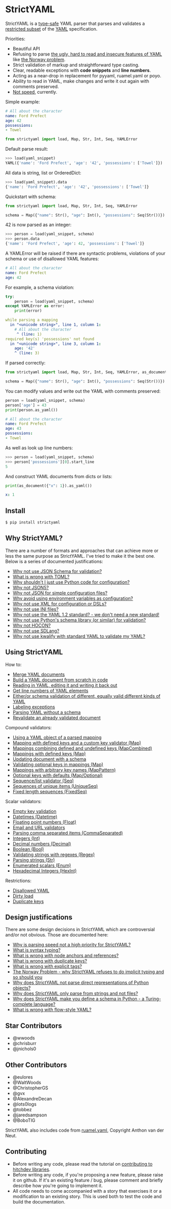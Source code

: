 # StrictYAML

StrictYAML is a [type-safe](https://en.wikipedia.org/wiki/Type_safety) YAML parser
that parses and validates a [restricted subset](https://hitchdev.com/strictyaml/features-removed) of the [YAML](https://hitchdev.com/strictyaml/what-is-yaml)
specification.

Priorities:

- Beautiful API
- Refusing to parse [the ugly, hard to read and insecure features of YAML](https://hitchdev.com/strictyaml/features-removed) like [the Norway problem](https://hitchdev.com/strictyaml/why/implicit-typing-removed).
- Strict validation of markup and straightforward type casting.
- Clear, readable exceptions with **code snippets** and **line numbers**.
- Acting as a near-drop in replacement for pyyaml, ruamel.yaml or poyo.
- Ability to read in YAML, make changes and write it out again with comments preserved.
- [Not speed](https://hitchdev.com/strictyaml/why/speed-not-a-priority), currently.


Simple example:

```yaml
# All about the character
name: Ford Prefect
age: 42
possessions:
- Towel

```


```python
from strictyaml import load, Map, Str, Int, Seq, YAMLError

```





Default parse result:


```python
>>> load(yaml_snippet)
YAML({'name': 'Ford Prefect', 'age': '42', 'possessions': ['Towel']})
```



All data is string, list or OrderedDict:


```python
>>> load(yaml_snippet).data
{'name': 'Ford Prefect', 'age': '42', 'possessions': ['Towel']}
```



Quickstart with schema:


```python
from strictyaml import load, Map, Str, Int, Seq, YAMLError

schema = Map({"name": Str(), "age": Int(), "possessions": Seq(Str())})

```





42 is now parsed as an integer:


```python
>>> person = load(yaml_snippet, schema)
>>> person.data
{'name': 'Ford Prefect', 'age': 42, 'possessions': ['Towel']}
```



A YAMLError will be raised if there are syntactic problems, violations of your schema or use of disallowed YAML features:

```yaml
# All about the character
name: Ford Prefect
age: 42

```






For example, a schema violation:


```python
try:
    person = load(yaml_snippet, schema)
except YAMLError as error:
    print(error)

```

```yaml
while parsing a mapping
  in "<unicode string>", line 1, column 1:
    # All about the character
     ^ (line: 1)
required key(s) 'possessions' not found
  in "<unicode string>", line 3, column 1:
    age: '42'
    ^ (line: 3)
```





If parsed correctly:


```python
from strictyaml import load, Map, Str, Int, Seq, YAMLError, as_document

schema = Map({"name": Str(), "age": Int(), "possessions": Seq(Str())})

```





You can modify values and write out the YAML with comments preserved:


```python
person = load(yaml_snippet, schema)
person['age'] = 43
print(person.as_yaml())

```

```yaml
# All about the character
name: Ford Prefect
age: 43
possessions:
- Towel
```





As well as look up line numbers:


```python
>>> person = load(yaml_snippet, schema)
>>> person['possessions'][0].start_line
5
```



And construct YAML documents from dicts or lists:


```python
print(as_document({"x": 1}).as_yaml())

```

```yaml
x: 1
```







## Install

```sh
$ pip install strictyaml
```


## Why StrictYAML?

There are a number of formats and approaches that can achieve more or
less the same purpose as StrictYAML. I've tried to make it the best one.
Below is a series of documented justifications:

- [Why not use JSON Schema for validation?](https://hitchdev.com/strictyaml/why-not/)
- [What is wrong with TOML?](https://hitchdev.com/strictyaml/why-not/)
- [Why shouldn't I just use Python code for configuration?](https://hitchdev.com/strictyaml/why-not/)
- [Why not JSON5?](https://hitchdev.com/strictyaml/why-not/)
- [Why not JSON for simple configuration files?](https://hitchdev.com/strictyaml/why-not/)
- [Why avoid using environment variables as configuration?](https://hitchdev.com/strictyaml/why-not/)
- [Why not use XML for configuration or DSLs?](https://hitchdev.com/strictyaml/why-not/)
- [Why not use INI files?](https://hitchdev.com/strictyaml/why-not/)
- [Why not use the YAML 1.2 standard? - we don't need a new standard!](https://hitchdev.com/strictyaml/why-not/)
- [Why not use Python's schema library (or similar) for validation?](https://hitchdev.com/strictyaml/why-not/)
- [Why not HOCON?](https://hitchdev.com/strictyaml/why-not/)
- [Why not use SDLang?](https://hitchdev.com/strictyaml/why-not/)
- [Why not use kwalify with standard YAML to validate my YAML?](https://hitchdev.com/strictyaml/why-not/)



## Using StrictYAML

How to:

- [Merge YAML documents](https://hitchdev.com/strictyaml/using/alpha/howto/)
- [Build a YAML document from scratch in code](https://hitchdev.com/strictyaml/using/alpha/howto/)
- [Reading in YAML, editing it and writing it back out](https://hitchdev.com/strictyaml/using/alpha/howto/)
- [Get line numbers of YAML elements](https://hitchdev.com/strictyaml/using/alpha/howto/)
- [Either/or schema validation of different, equally valid different kinds of YAML](https://hitchdev.com/strictyaml/using/alpha/howto/)
- [Labeling exceptions](https://hitchdev.com/strictyaml/using/alpha/howto/)
- [Parsing YAML without a schema](https://hitchdev.com/strictyaml/using/alpha/howto/)
- [Revalidate an already validated document](https://hitchdev.com/strictyaml/using/alpha/howto/)


Compound validators:

- [Using a YAML object of a parsed mapping](https://hitchdev.com/strictyaml/using/alpha/compound/)
- [Mapping with defined keys and a custom key validator (Map)](https://hitchdev.com/strictyaml/using/alpha/compound/)
- [Mappings combining defined and undefined keys (MapCombined)](https://hitchdev.com/strictyaml/using/alpha/compound/)
- [Mappings with defined keys (Map)](https://hitchdev.com/strictyaml/using/alpha/compound/)
- [Updating document with a schema](https://hitchdev.com/strictyaml/using/alpha/compound/)
- [Validating optional keys in mappings (Map)](https://hitchdev.com/strictyaml/using/alpha/compound/)
- [Mappings with arbitrary key names (MapPattern)](https://hitchdev.com/strictyaml/using/alpha/compound/)
- [Optional keys with defaults (Map/Optional)](https://hitchdev.com/strictyaml/using/alpha/compound/)
- [Sequence/list validator (Seq)](https://hitchdev.com/strictyaml/using/alpha/compound/)
- [Sequences of unique items (UniqueSeq)](https://hitchdev.com/strictyaml/using/alpha/compound/)
- [Fixed length sequences (FixedSeq)](https://hitchdev.com/strictyaml/using/alpha/compound/)


Scalar validators:

- [Empty key validation](https://hitchdev.com/strictyaml/using/alpha/scalar/)
- [Datetimes (Datetime)](https://hitchdev.com/strictyaml/using/alpha/scalar/)
- [Floating point numbers (Float)](https://hitchdev.com/strictyaml/using/alpha/scalar/)
- [Email and URL validators](https://hitchdev.com/strictyaml/using/alpha/scalar/)
- [Parsing comma separated items (CommaSeparated)](https://hitchdev.com/strictyaml/using/alpha/scalar/)
- [Integers (Int)](https://hitchdev.com/strictyaml/using/alpha/scalar/)
- [Decimal numbers (Decimal)](https://hitchdev.com/strictyaml/using/alpha/scalar/)
- [Boolean (Bool)](https://hitchdev.com/strictyaml/using/alpha/scalar/)
- [Validating strings with regexes (Regex)](https://hitchdev.com/strictyaml/using/alpha/scalar/)
- [Parsing strings (Str)](https://hitchdev.com/strictyaml/using/alpha/scalar/)
- [Enumerated scalars (Enum)](https://hitchdev.com/strictyaml/using/alpha/scalar/)
- [Hexadecimal Integers (HexInt)](https://hitchdev.com/strictyaml/using/alpha/scalar/)


Restrictions:

- [Disallowed YAML](https://hitchdev.com/strictyaml/using/alpha/restrictions/)
- [Dirty load](https://hitchdev.com/strictyaml/using/alpha/restrictions/)
- [Duplicate keys](https://hitchdev.com/strictyaml/using/alpha/restrictions/)



## Design justifications

There are some design decisions in StrictYAML which are controversial
and/or not obvious. Those are documented here:

- [Why is parsing speed not a high priority for StrictYAML?](https://hitchdev.com/strictyaml/why/)
- [What is syntax typing?](https://hitchdev.com/strictyaml/why/)
- [What is wrong with node anchors and references?](https://hitchdev.com/strictyaml/why/)
- [What is wrong with duplicate keys?](https://hitchdev.com/strictyaml/why/)
- [What is wrong with explicit tags?](https://hitchdev.com/strictyaml/why/)
- [The Norway Problem - why StrictYAML refuses to do implicit typing and so should you](https://hitchdev.com/strictyaml/why/)
- [Why does StrictYAML not parse direct representations of Python objects?](https://hitchdev.com/strictyaml/why/)
- [Why does StrictYAML only parse from strings and not files?](https://hitchdev.com/strictyaml/why/)
- [Why does StrictYAML make you define a schema in Python - a Turing-complete language?](https://hitchdev.com/strictyaml/why/)
- [What is wrong with flow-style YAML?](https://hitchdev.com/strictyaml/why/)



## Star Contributors

- @wwoods
- @chrisburr
- @jnichols0

## Other Contributors

- @eulores
- @WaltWoods
- @ChristopherGS
- @gvx
- @AlexandreDecan
- @lots0logs
- @tobbez
- @jaredsampson
- @BoboTIG

StrictYAML also includes code from [ruamel.yaml](https://yaml.readthedocs.io/en/latest/), Copyright Anthon van der Neut.

## Contributing

- Before writing any code, please read the tutorial on [contributing to hitchdev libraries](https://hitchdev.com/approach/contributing-to-hitch-libraries/).
- Before writing any code, if you're proposing a new feature, please raise it on github. If it's an existing feature / bug, please comment and briefly describe how you're going to implement it.
- All code needs to come accompanied with a story that exercises it or a modification to an existing story. This is used both to test the code and build the documentation.